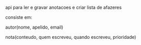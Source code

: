 api para ler e gravar anotacoes e criar lista de afazeres

consiste em:

autor(nome, apelido, email)

nota(conteudo, quem escreveu, quando escreveu, prioridade)